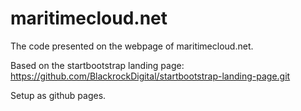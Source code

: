 # maritimecloud.net
The code presented on the webpage of maritimecloud.net.

Based on the startbootstrap landing page: https://github.com/BlackrockDigital/startbootstrap-landing-page.git

Setup as github pages.
